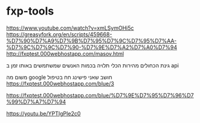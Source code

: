 # fxp-tools
https://www.youtube.com/watch?v=xmLSymOHi5c
https://greasyfork.org/en/scripts/459668-%D7%90%D7%A9%D7%9B%D7%95%D7%9C%D7%95%D7%AA-%D7%9C%D7%9C%D7%90-%D7%9E%D7%A2%D7%A0%D7%94
http://fxptest.000webhostapp.com/masov.html

גינת הכחולים 
מהירות הכלי תלויה בכמות האנשים שמשתמשים באותו זמן ב api

משום מה google חושב שאני פישינג חח בטיפול
https://fxptest.000webhostapp.com/blue/3

https://fxptest.000webhostapp.com/blue/%D7%9E%D7%95%D7%96%D7%99%D7%A7%D7%94

https://youtu.be/YPTIgPIe2c0
